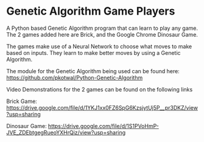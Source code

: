 # Genetic Algorithm Game Players

A Python based Genetic Algorithm program that can learn to play any game. The 2 games added here are Brick, and the Google Chrome Dinosaur Game.


The games make use of a Neural Network to choose what moves to make based on inputs. 
They learn to make better moves by using a Genetic Algorithm.


The module for the Genetic Algorithm being used can be found here: https://github.com/pkotwal/Python-Genetic-Algorithm


Video Demonstrations for the 2 games can be found on the following links

Brick Game: https://drive.google.com/file/d/1YKJ1xx0FZ6SpG6KzsjytUj5P__pr3DKZ/view?usp=sharing

Dinosaur Game: https://drive.google.com/file/d/1S1PVoHmP-JVE_ZDEbtgegRueoYXHrQiz/view?usp=sharing
